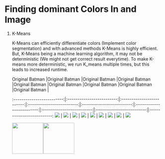 # Finding dominant Colors In and Image

1. K-Means

    K-Means can efficiently differentiate colors (Implement color segmentation) and with advanced methods K-Means is highly efficient. But, K-Means being a machine learning algorithm, it  may not be deterministic (We might not get correct result everytime). To make K-means more deterministic, we run K_means multiple times, but this leads to increased runtime.
    
    Original Batman             |Original Batman             |Original Batman             |Original Batman             |Original Batman             |Original Batman             |Original Batman             |Original Batman             |Original Batman             |
    
    
    
    :-------------------------:|:-------------------------:|:-------------------------:|:-------------------------:|:-------------------------:|:-------------------------:|:-------------------------:|:-------------------------:|:-------------------------:
    ![](./K_means_color_segmentation/batman.png)  |  ![](./K_means_color_segmentation/Result_images/1_Colors_batman.png) |  ![](./K_means_color_segmentation/Result_images/2_Colors_batman.png) |  ![](./K_means_color_segmentation/Result_images/3_Colors_batman.png) |  ![](./K_means_color_segmentation/Result_images/4_Colors_batman.png) |  ![](./K_means_color_segmentation/Result_images/5_Colors_batman.png) |  ![](./K_means_color_segmentation/Result_images/6_Colors_batman.png) |  ![](./K_means_color_segmentation/Result_images/7_Colors_batman.png) |  ![](./K_means_color_segmentation/Result_images/8_Colors_batman.png)
    
    
    <img width="100" height="100" src="./K_means_color_segmentation/batman.png"><img width="100" height="100" src="./K_means_color_segmentation/Result_images/1_Colors_batman.png">
  

